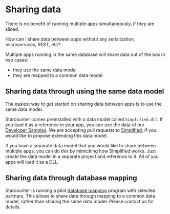 # Sharing data

There is no benefit of running multiple apps simultaneously, if they are siloed.

How can I share data between apps without any serialization, microservices, REST, etc?

Multiple apps running in the same database will share data out of the box in two cases:

- they use the same data model
- they are mapped to a common data model

## Sharing data through using the same data model

The easiest way to get started on sharing data between apps is to use the same data model.

Starcounter comes preinstalled with a data model called `Simplified.dll`. If you load it as a reference in your app, you can use the data of our [Developer Samples](https://github.com/StarcounterSamples). We are accepting pull requests to [Simplified](https://github.com/StarcounterSamples/Simplified), if you would like to propose extending this data model.

If you have a separate data model that you would like to share between multiple apps, you can do this by mimicking how Simplified works. Just create the data model in a separate project and reference to it. All of you apps will load it as a DLL.

## Sharing data through database mapping

Starcounter is running a pilot [database mapping](/guides/apps/database-mapping/) program with selected partners. This allows to share data through mapping to a common data model, rather than sharing the same data model. Please contact us for details.
